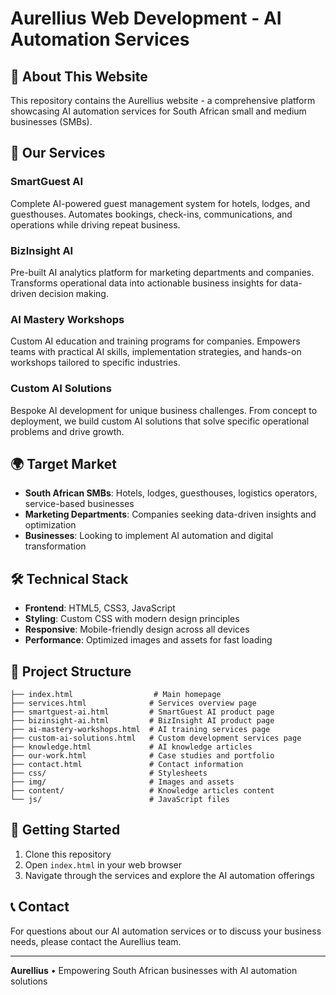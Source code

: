 # Aurellius Web Development - AI Automation Services

## 🚀 About This Website

This repository contains the Aurellius website - a comprehensive platform showcasing AI automation services for South African small and medium businesses (SMBs).

## 🎯 Our Services

### **SmartGuest AI**
Complete AI-powered guest management system for hotels, lodges, and guesthouses. Automates bookings, check-ins, communications, and operations while driving repeat business.

### **BizInsight AI** 
Pre-built AI analytics platform for marketing departments and companies. Transforms operational data into actionable business insights for data-driven decision making.

### **AI Mastery Workshops**
Custom AI education and training programs for companies. Empowers teams with practical AI skills, implementation strategies, and hands-on workshops tailored to specific industries.

### **Custom AI Solutions**
Bespoke AI development for unique business challenges. From concept to deployment, we build custom AI solutions that solve specific operational problems and drive growth.

## 🌍 Target Market

- **South African SMBs**: Hotels, lodges, guesthouses, logistics operators, service-based businesses
- **Marketing Departments**: Companies seeking data-driven insights and optimization
- **Businesses**: Looking to implement AI automation and digital transformation

## 🛠️ Technical Stack

- **Frontend**: HTML5, CSS3, JavaScript
- **Styling**: Custom CSS with modern design principles
- **Responsive**: Mobile-friendly design across all devices
- **Performance**: Optimized images and assets for fast loading

## 📁 Project Structure

```
├── index.html                  # Main homepage
├── services.html              # Services overview page
├── smartguest-ai.html         # SmartGuest AI product page
├── bizinsight-ai.html         # BizInsight AI product page
├── ai-mastery-workshops.html  # AI training services page
├── custom-ai-solutions.html   # Custom development services page
├── knowledge.html             # AI knowledge articles
├── our-work.html              # Case studies and portfolio
├── contact.html               # Contact information
├── css/                       # Stylesheets
├── img/                       # Images and assets
├── content/                   # Knowledge articles content
└── js/                        # JavaScript files
```

## 🚀 Getting Started

1. Clone this repository
2. Open `index.html` in your web browser
3. Navigate through the services and explore the AI automation offerings

## 📞 Contact

For questions about our AI automation services or to discuss your business needs, please contact the Aurellius team.

---

**Aurellius** • Empowering South African businesses with AI automation solutions
